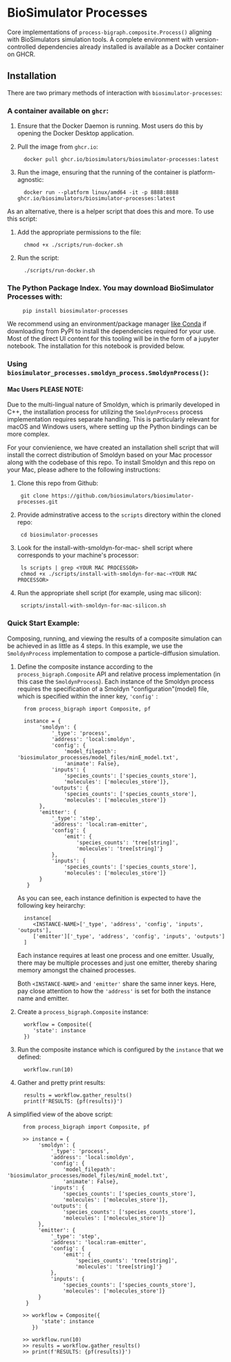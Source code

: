 # BioSimulator Processes


Core implementations of `process-bigraph.composite.Process()` aligning with BioSimulators simulation 
tools. A complete environment with version-controlled dependencies already installed is available as a Docker container on GHCR.


## Installation

There are two primary methods of interaction with `biosimulator-processes`:

### A container available on `ghcr`:


   1. Ensure that the Docker Daemon is running. Most users do this by opening the Docker Desktop application.
   2. Pull the image from `ghcr.io`:
         
            docker pull ghcr.io/biosimulators/biosimulator-processes:latest
   
   3. Run the image, ensuring that the running of the container is platform-agnostic:
   
            docker run --platform linux/amd64 -it -p 8888:8888 ghcr.io/biosimulators/biosimulator-processes:latest 
   
   As an alternative, there is a helper script that does this and more. To use this script:
   
   1. Add the appropriate permissions to the file:
            
            chmod +x ./scripts/run-docker.sh
   
   2. Run the script:
   
            ./scripts/run-docker.sh

### The Python Package Index. You may download BioSimulator Processes with: 

         pip install biosimulator-processes

We recommend using an environment/package manager [like Conda](https://conda.io/projects/conda/en/latest/index.html) if downloading from PyPI to 
install the dependencies required for your use. Most of the direct UI content for this tooling will be in the form of
a jupyter notebook. The installation for this notebook is provided below.

### Using `biosimulator_processes.smoldyn_process.SmoldynProcess()`: 

#### Mac Users PLEASE NOTE: 
Due to the multi-lingual nature of Smoldyn, which is primarily 
developed in C++, the installation process for utilizing 
the `SmoldynProcess` process implementation requires separate handling. This is particularly 
relevant for macOS and Windows users, where setting up the Python bindings can be more complex.

For your convienience, we have created an installation shell script that will install the correct distribution of 
Smoldyn based on your Mac processor along with the codebase of this repo. To install Smoldyn and this repo on your 
Mac, please adhere to the following instructions:

1. Clone this repo from Github:

        git clone https://github.com/biosimulators/biosimulator-processes.git

2. Provide adminstrative access to the `scripts` directory within the cloned repo:

        cd biosimulator-processes

3. Look for the install-with-smoldyn-for-mac-<YOUR MAC PROCESSOR> shell script where <YOUR MAC PROCESSOR> corresponds 
    to your machine's processor:

        ls scripts | grep <YOUR MAC PROCESSOR>
        chmod +x ./scripts/install-with-smoldyn-for-mac-<YOUR MAC PROCESSOR>

4. Run the appropriate shell script (for example, using mac silicon):

        scripts/install-with-smoldyn-for-mac-silicon.sh

### Quick Start Example:

Composing, running, and viewing the results of a composite simulation can be achieved in as little as 4 steps. 
In this example, we use the `SmoldynProcess` implementation to compose a particle-diffusion simulation.

1. Define the composite instance according to the `process_bigraph.Composite` API and relative process
   implementation (in this case the `SmoldynProcess`). Each instance of the Smoldyn process requires the specification
   of a Smoldyn "configuration"(model) file, which is specified within the inner key, `'config'` :
         
         from process_bigraph import Composite, pf
   
         instance = {
              'smoldyn': {
                  '_type': 'process',
                  'address': 'local:smoldyn',
                  'config': {
                      'model_filepath': 'biosimulator_processes/model_files/minE_model.txt',
                      'animate': False},
                  'inputs': {
                      'species_counts': ['species_counts_store'],
                      'molecules': ['molecules_store']},
                  'outputs': {
                      'species_counts': ['species_counts_store'],
                      'molecules': ['molecules_store']}
              },
              'emitter': {
                  '_type': 'step',
                  'address': 'local:ram-emitter',
                  'config': {
                      'emit': {
                          'species_counts': 'tree[string]',
                          'molecules': 'tree[string]'}
                  },
                  'inputs': {
                      'species_counts': ['species_counts_store'],
                      'molecules': ['molecules_store']}
              }
          }

   As you can see, each instance definition is expected to have the following key heirarchy:
         
         instance[
            <INSTANCE-NAME>['_type', 'address', 'config', 'inputs', 'outputs'], 
            ['emitter']['_type', 'address', 'config', 'inputs', 'outputs']
         ]
   Each instance requires at least one process and one emitter. Usually, there may be multiple processes and just 
      one emitter, thereby sharing memory amongst the chained processes.
   
   Both `<INSTANCE-NAME>` and `'emitter'` share the same inner keys. Here, pay close attention to how the `'address'`
      is set for both the instance name and emitter.

2. Create a `process_bigraph.Composite` instance:

         workflow = Composite({
            'state': instance
         })

3. Run the composite instance which is configured by the `instance` that we defined:
    
         workflow.run(10)

4. Gather and pretty print results:
       
         results = workflow.gather_results()
         print(f'RESULTS: {pf(results)}')


A simplified view of the above script:


         from process_bigraph import Composite, pf
   
         >> instance = {
              'smoldyn': {
                  '_type': 'process',
                  'address': 'local:smoldyn',
                  'config': {
                      'model_filepath': 'biosimulator_processes/model_files/minE_model.txt',
                      'animate': False},
                  'inputs': {
                      'species_counts': ['species_counts_store'],
                      'molecules': ['molecules_store']},
                  'outputs': {
                      'species_counts': ['species_counts_store'],
                      'molecules': ['molecules_store']}
              },
              'emitter': {
                  '_type': 'step',
                  'address': 'local:ram-emitter',
                  'config': {
                      'emit': {
                          'species_counts': 'tree[string]',
                          'molecules': 'tree[string]'}
                  },
                  'inputs': {
                      'species_counts': ['species_counts_store'],
                      'molecules': ['molecules_store']}
              }
          }

         >> workflow = Composite({
               'state': instance
            })

         >> workflow.run(10)
         >> results = workflow.gather_results()
         >> print(f'RESULTS: {pf(results)}')
